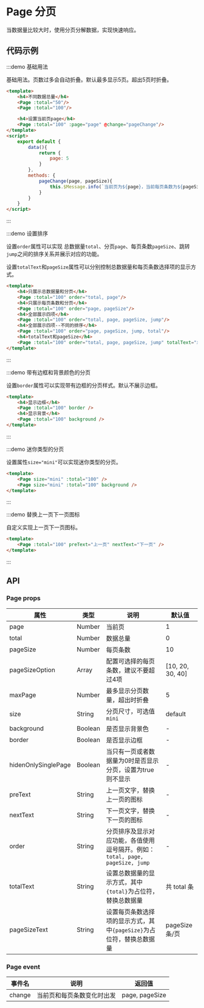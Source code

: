 # Page 分页

当数据量比较大时，使用分页分解数据，实现快速响应。


## 代码示例


:::demo 基础用法

基础用法。页数过多会自动折叠。默认最多显示5页。超出5页时折叠。

```html
<template>
    <h4>不同数据总量</h4>
    <Page :total="50"/>
    <Page :total="100"/>

    <h4>设置当前页page</h4>
    <Page :total="100" :page="page" @change="pageChange"/>
</template>
<script>
    export default {
        data(){
            return {
                page: 5
            }
        },
        methods: {
            pageChange(page, pageSize){
                this.$Message.info(`当前页为${page}，当前每页条数为${pageSize}`)
            }
        }       
    }
</script>

```

:::


:::demo 设置排序

设置`order`属性可以实现 总数据量`total`、分页`page`、每页条数`pageSize`、跳转`jump`之间的排序关系并展示对应的功能。

设置`totalText`和`pageSize`属性可以分别控制总数据量和每页条数选择项的显示方式。

```html
<template>
    <h4>只展示总数据量和分页</h4>
    <Page :total="100" order="total, page"/>
    <h4>只展示每页条数和分页</h4>
    <Page :total="100" order="page, pageSize"/>
    <h4>全部展示四项</h4>
    <Page :total="100" order="total, page, pageSize, jump"/>
    <h4>全部展示四项--不同的排序</h4>
    <Page :total="100" order="page, pageSize, jump, total"/>
    <h4>totalText和pageSize</h4>
    <Page :total="100" order="total, page, pageSize, jump" totalText="总共 {total} 条数据" pageSizeText="每页 {pageSize} 条" />
</template>

```

:::



:::demo 带有边框和背景颜色的分页

设置`border`属性可以实现带有边框的分页样式。默认不展示边框。

```html
<template>
    <h4>显示边框</h4>
    <Page :total="100" border />
    <h4>显示背景</h4>
    <Page :total="100" background />
</template>

```

:::


:::demo 迷你类型的分页

设置属性`size="mini"`可以实现迷你类型的分页。

```html
<template>
    <Page size="mini" :total="100" />
    <Page size="mini" :total="100" background />
</template>

```

:::



:::demo 替换上一页下一页图标

自定义实现上一页下一页图标。

```html
<template>
    <Page :total="100" preText="上一页" nextText="下一页" />
</template>

```

:::





## API

### Page props

| 属性 | 类型 | 说明 | 默认值 |
| ---- | ---- | ---- | ---- |
| page | Number | 当前页 | 1 |
| total | Number | 数据总量 | 0 |
| pageSize | Number | 每页条数 | 10 |
| pageSizeOption | Array | 配置可选择的每页条数，建议不要超过4项 | [10, 20, 30, 40] |
| maxPage | Number | 最多显示分页数量，超出时折叠 | 5 |
| size | String | 分页尺寸，可选值 `mini` | default |
| background | Boolean | 是否显示背景色 | - |
| border | Boolean | 是否显示边框 | - |
| hidenOnlySinglePage | Boolean | 当只有一页或者数据量为0时是否显示分页，设置为true则不显示 | - |
| preText | String | 上一页文字，替换上一页的图标 | - |
| nextText | String | 下一页文字，替换下一页的图标 | - |
| order | String | 分页排序及显示对应功能，各值使用逗号隔开。例如：`total, page, pageSize, jump` | - |
| totalText | String | 设置总数据量的显示方式，其中`{total}`为占位符，替换总数据量 | 共 total 条 |
| pageSizeText | String | 设置每页条数选择项的显示方式，其中`{pageSize}`为占位符，替换总数据量 | pageSize 条/页 |


### Page event

| 事件名 | 说明 | 返回值 |
| ---- | ---- | ---- |
| change | 当前页和每页条数变化时出发 | page, pageSize |
